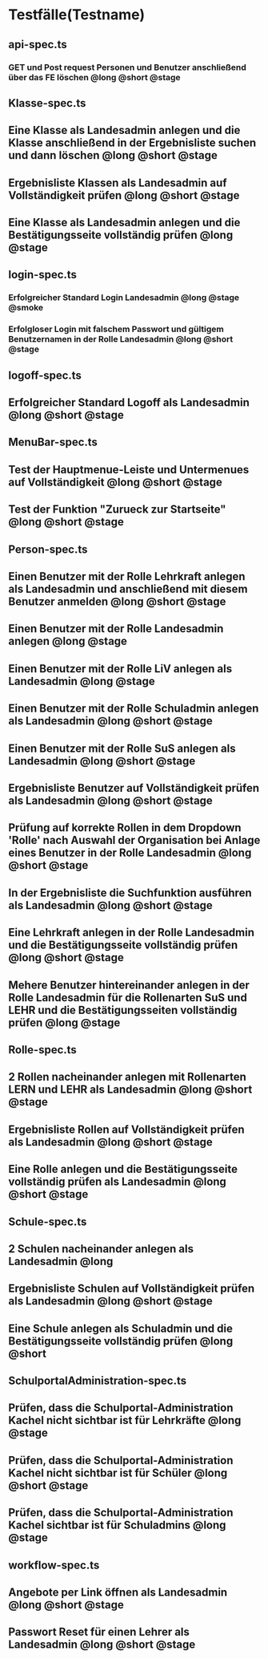 # Testfälle(Testname)
## api-spec.ts
### GET und Post request Personen und Benutzer anschließend über das FE löschen @long @short @stage

## Klasse-spec.ts
## Eine Klasse als Landesadmin anlegen und die Klasse anschließend in der Ergebnisliste suchen und dann löschen @long @short @stage
## Ergebnisliste Klassen als Landesadmin auf Vollständigkeit prüfen @long @short @stage
## Eine Klasse als Landesadmin anlegen und die Bestätigungsseite vollständig prüfen @long @stage

## login-spec.ts
### Erfolgreicher Standard Login Landesadmin @long @stage @smoke
### Erfolgloser Login mit falschem Passwort und gültigem Benutzernamen in der Rolle Landesadmin @long @short @stage

## logoff-spec.ts
## Erfolgreicher Standard Logoff als Landesadmin @long @short @stage

## MenuBar-spec.ts
## Test der Hauptmenue-Leiste und Untermenues auf Vollständigkeit @long @short @stage
## Test der Funktion "Zurueck zur Startseite" @long @short @stage

## Person-spec.ts
## Einen Benutzer mit der Rolle Lehrkraft anlegen als Landesadmin und anschließend mit diesem Benutzer anmelden @long @short @stage
## Einen Benutzer mit der Rolle Landesadmin anlegen @long @stage
## Einen Benutzer mit der Rolle LiV anlegen als Landesadmin @long @stage
## Einen Benutzer mit der Rolle Schuladmin anlegen als Landesadmin @long @short @stage
## Einen Benutzer mit der Rolle SuS anlegen als Landesadmin @long @short @stage
## Ergebnisliste Benutzer auf Vollständigkeit prüfen als Landesadmin @long @short @stage
## Prüfung auf korrekte Rollen in dem Dropdown 'Rolle' nach Auswahl der Organisation bei Anlage eines Benutzer in der Rolle Landesadmin @long @short @stage
## In der Ergebnisliste die Suchfunktion ausführen als Landesadmin @long @short @stage
## Eine Lehrkraft anlegen in der Rolle Landesadmin und die Bestätigungsseite vollständig prüfen @long @short @stage
## Mehere Benutzer hintereinander anlegen in der Rolle Landesadmin für die Rollenarten SuS und LEHR und die Bestätigungsseiten vollständig prüfen @long @stage

## Rolle-spec.ts
## 2 Rollen nacheinander anlegen mit Rollenarten LERN und LEHR als Landesadmin @long @short @stage
## Ergebnisliste Rollen auf Vollständigkeit prüfen als Landesadmin @long @short @stage
## Eine Rolle anlegen und die Bestätigungsseite vollständig prüfen als Landesadmin @long @short @stage

## Schule-spec.ts
## 2 Schulen nacheinander anlegen als Landesadmin @long
## Ergebnisliste Schulen auf Vollständigkeit prüfen als Landesadmin @long @short @stage
## Eine Schule anlegen als Schuladmin und die Bestätigungsseite vollständig prüfen @long @short

## SchulportalAdministration-spec.ts
## Prüfen, dass die Schulportal-Administration Kachel nicht sichtbar ist für Lehrkräfte @long @stage
## Prüfen, dass die Schulportal-Administration Kachel nicht sichtbar ist für Schüler @long @short @stage
## Prüfen, dass die Schulportal-Administration Kachel sichtbar ist für Schuladmins @long @stage

## workflow-spec.ts
## Angebote per Link öffnen als Landesadmin @long @short @stage
## Passwort Reset für einen Lehrer als Landesadmin @long @short @stage